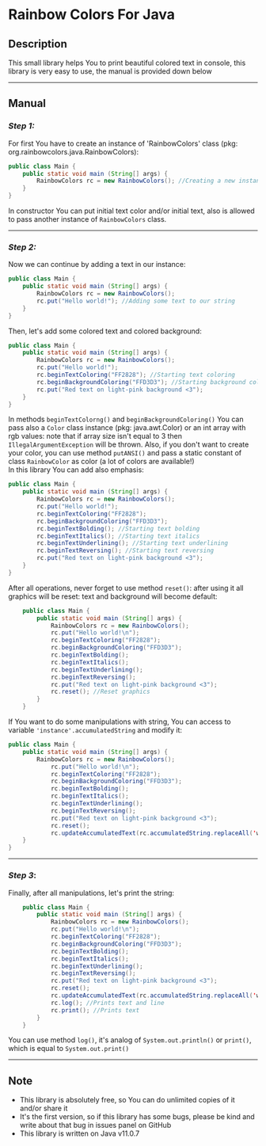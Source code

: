 # Rainbow Colors For Java
## __Description__
This small library helps You to print beautiful colored text in console, this library is very easy to use, the manual is provided down below
___
## __Manual__
### *Step 1:*
For first You have to create an instance of 'RainbowColors' class (pkg: org.rainbowcolors.java.RainbowColors):
```java
public class Main {
    public static void main (String[] args) {
        RainbowColors rc = new RainbowColors(); //Creating a new instance of 'RainbowColors' class    
    }
}
```
In constructor You can put initial text color and/or initial text, also is allowed to pass another instance of ```RainbowColors``` class.
___
### *Step 2:*
Now we can continue by adding a text in our instance:
```java
public class Main {
    public static void main (String[] args) {
        RainbowColors rc = new RainbowColors();        
        rc.put("Hello world!"); //Adding some text to our string
    }
}
```
Then, let's add some colored text and colored background:
```java
public class Main {
    public static void main (String[] args) {
        RainbowColors rc = new RainbowColors();        
        rc.put("Hello world!");
        rc.beginTextColoring("FF2828"); //Starting text coloring
        rc.beginBackgroundColoring("FFD3D3"); //Starting background coloring
        rc.put("Red text on light-pink background <3");
    }
}
```
In methods ```beginTextColorng()``` and ```beginBackgroundColoring()``` You can pass also a ```Color``` class instance (pkg: java.awt.Color) or an int array with rgb values: note that if array size isn't equal to 3 then ```IllegalArgumentException``` will be thrown. Also, if you don't want to create your color, you can use method ```putANSI()``` and pass a static constant of class ```RainbowColor``` as color (a lot of colors are available!)<br>
In this library You can add also emphasis:
```java
public class Main {
    public static void main (String[] args) {
        RainbowColors rc = new RainbowColors();        
        rc.put("Hello world!");
        rc.beginTextColoring("FF2828");
        rc.beginBackgroundColoring("FFD3D3");
        rc.beginTextBolding(); //Starting text bolding
        rc.beginTextItalics(); //Starting text italics
        rc.beginTextUnderlining(); //Starting text underlining
        rc.beginTextReversing(); //Starting text reversing
        rc.put("Red text on light-pink background <3");
    }
}
```
After all operations, never forget to use method ```reset()```: after using it all graphics will be reset: text and background will become default:
```java
    public class Main {
        public static void main (String[] args) {
            RainbowColors rc = new RainbowColors();        
            rc.put("Hello world!\n");
            rc.beginTextColoring("FF2828");
            rc.beginBackgroundColoring("FFD3D3");
            rc.beginTextBolding();
            rc.beginTextItalics();
            rc.beginTextUnderlining();
            rc.beginTextReversing();
            rc.put("Red text on light-pink background <3");
            rc.reset(); //Reset graphics
        }
    }
```
If You want to do some manipulations with string, You can access to variable ```'instance'.accumulatedString``` and modify it:
```java
public class Main {
    public static void main (String[] args) {
        RainbowColors rc = new RainbowColors();        
            rc.put("Hello world!\n");
            rc.beginTextColoring("FF2828");
            rc.beginBackgroundColoring("FFD3D3");
            rc.beginTextBolding();
            rc.beginTextItalics();
            rc.beginTextUnderlining();
            rc.beginTextReversing();
            rc.put("Red text on light-pink background <3");
            rc.reset();
            rc.updateAccumulatedText(rc.accumulatedString.replaceAll('world', 'Java')); //Updating accumulated text
    }
}
```
___
### *Step 3*:
Finally, after all manipulations, let's print the string:
```java
    public class Main {
        public static void main (String[] args) {
            RainbowColors rc = new RainbowColors();        
            rc.put("Hello world!\n");
            rc.beginTextColoring("FF2828");
            rc.beginBackgroundColoring("FFD3D3");
            rc.beginTextBolding();
            rc.beginTextItalics();
            rc.beginTextUnderlining();
            rc.beginTextReversing();
            rc.put("Red text on light-pink background <3");
            rc.reset();
            rc.updateAccumulatedText(rc.accumulatedString.replaceAll('world', 'Java'));
            rc.log(); //Prints text and line 
            rc.print(); //Prints text
        }
    }
```
You can use method ```log()```, it's analog of ```System.out.println()``` or ```print()```, which is equal to ```System.out.print()```
___
## __Note__
* This library is absolutely free, so You can do unlimited copies of it and/or share it
* It's the first version, so if this library has some bugs, please be kind and write about that bug in issues panel on GitHub
* This library is written on Java v11.0.7